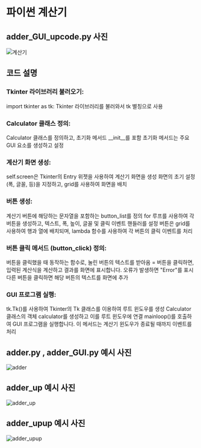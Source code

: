 # 파이썬 계산기

## adder_GUI_upcode.py 사진

![계산기](https://github.com/kgw08003/python_adder/assets/109195054/131d1943-969e-4ee9-9d29-c82c6ca8b22d)

## 코드 설명

### Tkinter 라이브러리 불러오기:

import tkinter as tk: Tkinter 라이브러리를 불러와서 tk 별칭으로 사용

### Calculator 클래스 정의:

Calculator 클래스를 정의하고, 초기화 메서드 __init__를 포함
초기화 메서드는 주요 GUI 요소를 생성하고 설정

### 계산기 화면 생성:

self.screen은 Tkinter의 Entry 위젯을 사용하여 계산기 화면을 생성
화면의 초기 설정(폭, 글꼴, 등)을 지정하고, grid를 사용하여 화면을 배치

### 버튼 생성:

계산기 버튼에 해당하는 문자열을 포함하는 button_list를 정의
for 루프를 사용하여 각 버튼을 생성하고, 텍스트, 폭, 높이, 글꼴 및 클릭 이벤트 핸들러를 설정
버튼은 grid를 사용하여 행과 열에 배치되며, lambda 함수를 사용하여 각 버튼의 클릭 이벤트를 처리

### 버튼 클릭 메서드 (button_click) 정의:

버튼을 클릭했을 때 동작하는 함수로, 눌린 버튼의 텍스트를 받아옴
= 버튼을 클릭하면, 입력된 계산식을 계산하고 결과를 화면에 표시합니다. 오류가 발생하면 "Error"를 표시
다른 버튼을 클릭하면 해당 버튼의 텍스트를 화면에 추가

### GUI 프로그램 실행:

tk.Tk()를 사용하여 Tkinter의 Tk 클래스를 이용하여 루트 윈도우를 생성
Calculator 클래스의 객체 calculator를 생성하고 이를 루트 윈도우에 연결
mainloop()를 호출하여 GUI 프로그램을 실행합니다. 이 메서드는 계산기 윈도우가 종료될 때까지 이벤트를 처리

## adder.py , adder_GUI.py 예시 사진

![adder](https://github.com/kgw08003/python_adder/assets/109195054/32ee1bb1-1c94-46e2-ae95-fb871b494eb5)

## adder_up 예시 사진

![adder_up](https://github.com/kgw08003/python_adder/assets/109195054/6cd73073-364c-48f3-b4b3-f2a7a63b7977)

## adder_upup 예시 사진

![adder_upup](https://github.com/kgw08003/python_adder/assets/109195054/7a9506b5-6128-4849-bcff-4e24073fdc27)
